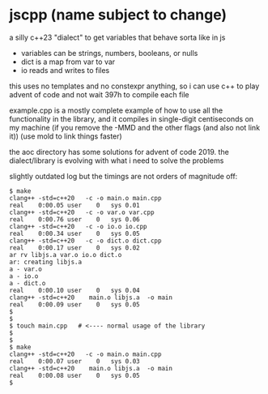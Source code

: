 jscpp (name subject to change)
===

a silly c++23 "dialect" to get variables that behave sorta like in js

- variables can be strings, numbers, booleans, or nulls
- dict is a map from var to var
- io reads and writes to files

this uses no templates and no constexpr anything, so i can use c++ to play
advent of code and not wait 397h to compile each file



example.cpp is a mostly complete example of how to use all the functionality in
the library, and it compiles in single-digit centiseconds on my machine
(if you remove the -MMD and the other flags (and also not link it))
(use mold to link things faster)



the aoc directory has some solutions for advent of code 2019.
the dialect/library is evolving with what i need to solve the problems



slightly outdated log but the timings are not orders of magnitude off:

```
$ make
clang++ -std=c++20   -c -o main.o main.cpp
real	0:00.05	user	0	sys	0.01
clang++ -std=c++20   -c -o var.o var.cpp
real	0:00.76	user	0	sys	0.06
clang++ -std=c++20   -c -o io.o io.cpp
real	0:00.34	user	0	sys	0.05
clang++ -std=c++20   -c -o dict.o dict.cpp
real	0:00.17	user	0	sys	0.02
ar rv libjs.a var.o io.o dict.o
ar: creating libjs.a
a - var.o
a - io.o
a - dict.o
real	0:00.10	user	0	sys	0.04
clang++ -std=c++20    main.o libjs.a  -o main
real	0:00.09	user	0	sys	0.05
$
$
$ touch main.cpp   # <---- normal usage of the library
$
$
$ make
clang++ -std=c++20   -c -o main.o main.cpp
real	0:00.07	user	0	sys	0.03
clang++ -std=c++20    main.o libjs.a  -o main
real	0:00.08	user	0	sys	0.05
$
```
